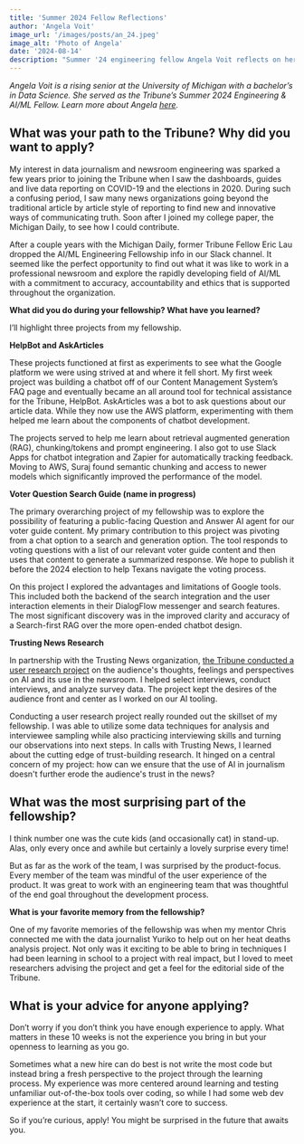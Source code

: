 ```yaml
---
title: 'Summer 2024 Fellow Reflections'
author: 'Angela Voit'
image_url: '/images/posts/an_24.jpeg'
image_alt: 'Photo of Angela'
date: '2024-08-14'
description: "Summer '24 engineering fellow Angela Voit reflects on her fellowship"
---
```

*Angela Voit is a rising senior at the University of Michigan with a bachelor’s in Data Science. She served as the Tribune’s Summer 2024 Engineering & AI/ML Fellow. Learn more about Angela [here](https://www.linkedin.com/in/angelaevoit).*

## **What was your path to the Tribune? Why did you want to apply?**

My interest in data journalism and newsroom engineering was sparked a few years prior to joining the Tribune when I saw the dashboards, guides and live data reporting on COVID-19 and the elections in 2020\. During such a confusing period, I saw many news organizations going beyond the traditional article by article style of reporting to find new and innovative ways of communicating truth. Soon after I joined my college paper, the Michigan Daily, to see how I could contribute.

After a couple years with the Michigan Daily, former Tribune Fellow Eric Lau dropped the AI/ML Engineering Fellowship info in our Slack channel. It seemed like the perfect opportunity to find out what it was like to work in a professional newsroom and explore the rapidly developing field of AI/ML with a commitment to accuracy, accountability and ethics that is supported throughout the organization.

**What did you do during your fellowship? What have you learned?**

I’ll highlight three projects from my fellowship.

**HelpBot and AskArticles**

These projects functioned at first as experiments to see what the Google platform we were using strived at and where it fell short. My first week project was building a chatbot off of our Content Management System’s FAQ page and eventually became an all around tool for technical assistance for the Tribune, HelpBot. AskArticles was a bot to ask questions about our article data. While they now use the AWS platform, experimenting with them helped me learn about the components of chatbot development.

The projects served to help me learn about retrieval augmented generation (RAG), chunking/tokens and prompt engineering. I also got to use Slack Apps for chatbot integration and Zapier for automatically tracking feedback. Moving to AWS, Suraj found semantic chunking and access to newer models which significantly improved the performance of the model.

**Voter Question Search Guide (name in progress)**

The primary overarching project of my fellowship was to explore the possibility of featuring a public-facing Question and Answer AI agent for our voter guide content. My primary contribution to this project was pivoting from a chat option to a search and generation option. The tool responds to voting questions with a list of our relevant voter guide content and then uses that content to generate a summarized response. We hope to publish it before the 2024 election to help Texans navigate the voting process.

On this project I explored the advantages and limitations of Google tools. This included both the backend of the search integration and the user interaction elements in their DialogFlow messenger and search features. The most significant discovery was in the improved clarity and accuracy of a Search-first RAG over the more open-ended chatbot design.

**Trusting News Research**

In partnership with the Trusting News organization, [the Tribune conducted a user research project](https://www.texastribune.org/2024/07/16/AI-texas-tribune-survey/) on the audience's thoughts, feelings and perspectives on AI and its use in the newsroom. I helped select interviews, conduct interviews, and analyze survey data. The project kept the desires of the audience front and center as I worked on our AI tooling.

Conducting a user research project really rounded out the skillset of my fellowship. I was able to utilize some data techniques for analysis and interviewee sampling while also practicing interviewing skills and turning our observations into next steps. In calls with Trusting News, I learned about the cutting edge of trust-building research. It hinged on a central concern of my project: how can we ensure that the use of AI in journalism doesn't further erode the audience's trust in the news?

## **What was the most surprising part of the fellowship?**

I think number one was the cute kids (and occasionally cat) in stand-up. Alas, only every once and awhile but certainly a lovely surprise every time\!

But as far as the work of the team, I was surprised by the product-focus. Every member of the team was mindful of the user experience of the product. It was great to work with an engineering team that was thoughtful of the end goal throughout the development process.

**What is your favorite memory from the fellowship?**  
	  
One of my favorite memories of the fellowship was when my mentor Chris connected me with the data journalist Yuriko to help out on her heat deaths analysis project. Not only was it exciting to be able to bring in techniques I had been learning in school to a project with real impact, but I loved to meet researchers advising the project and get a feel for the editorial side of the Tribune.

## **What is your advice for anyone applying?**

Don’t worry if you don’t think you have enough experience to apply. What matters in these 10 weeks is not the experience you bring in but your openness to learning as you go. 

Sometimes what a new hire can do best is not write the most code but instead bring a fresh perspective to the project through the learning process. My experience was more centered around learning and testing unfamiliar out-of-the-box tools over coding, so while I had some web dev experience at the start, it certainly wasn’t core to success.

 So if you’re curious, apply\! You might be surprised in the future that awaits you.